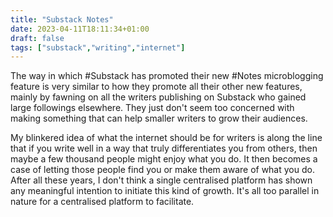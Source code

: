 ```yaml
---
title: "Substack Notes"
date: 2023-04-11T18:11:34+01:00
draft: false
tags: ["substack","writing","internet"]
---
```


The way in which #Substack has promoted their new #Notes microblogging feature is very similar to how they promote all their other new features, mainly by fawning on all the writers publishing on Substack who gained large followings elsewhere. They just don't seem too concerned with making something that can help smaller writers to grow their audiences.

My blinkered idea of what the internet should be for writers is along the line that if you write well in a way that truly differentiates you from others, then maybe a few thousand people might enjoy what you do. It then becomes a case of letting those people find you or make them aware of what you do. After all these years, I don't think a single centralised platform has shown any meaningful intention to initiate this kind of growth. It's all too parallel in nature for a centralised platform to facilitate.
  